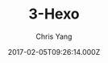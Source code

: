 ---
title: 3-Hexo
github: https://github.com/yelog/hexo-theme-3-hexo
demo: https://yelog.org/
author: Chris Yang
ssg:
  - Hexo
cms:
  - Markdown
date: 2017-02-05T09:26:14.000Z
description: hexo主题：三段式设计，极简，方便
draft: true
publish_date: '2017-02-05T09:26:14Z'
update_date: '2022-06-27T09:10:08Z'
github_star: 560
github_fork: 181
---